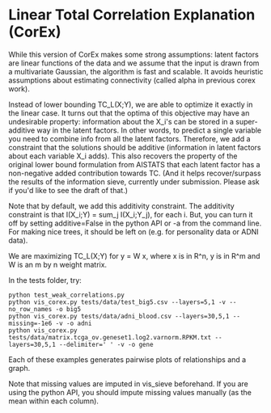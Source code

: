 # Linear Total Correlation Explanation (CorEx)

While this version of CorEx makes some strong assumptions: latent factors are linear functions of the data and we assume that the input 
 is drawn from a multivariate Gaussian, the algorithm is fast and scalable. 
  It avoids heuristic assumptions about estimating connectivity (called alpha in previous corex work). 
 
Instead of lower bounding TC_L(X;Y), we are able to optimize it exactly in the linear case. It turns out that the optima of this objective 
may have an undesirable property: information about the X_i's can be stored in a super-additive way in the latent factors. 
In other words, to predict a single variable you need to combine info from all the latent factors. Therefore, we 
add a constraint that the solutions should be additive (information in latent factors about each variable X_i adds). 
This also recovers the property of the original lower bound formulation from AISTATS that each latent factor
has a non-negative added contribution towards TC. (And it helps recover/surpass the results of the information sieve,
currently under submission. Please ask if you'd like to see the draft of that.) 

Note that by default, we add this additivity constraint. The additivity constraint is that I(X_i;Y)  = sum_j I(X_i;Y_j), for each i. 
But, you can turn it off by setting additive=False in the python API or -a from the command line. 
For making nice trees, it should be left on (e.g. for personality data or ADNI data). 

We are maximizing TC_L(X;Y) for y = W x, where x is in R^n, y is in R^m and W is an m by n weight matrix. 

In the tests folder, try:
```
python test_weak_correlations.py
python vis_corex.py tests/data/test_big5.csv --layers=5,1 -v --no_row_names -o big5
python vis_corex.py tests/data/adni_blood.csv --layers=30,5,1 --missing=-1e6 -v -o adni
python vis_corex.py tests/data/matrix.tcga_ov.geneset1.log2.varnorm.RPKM.txt --layers=30,5,1 --delimiter=' ' -v -o gene
```
Each of these examples generates pairwise plots of relationships and a graph. 

Note that missing values are imputed in vis_sieve beforehand. If you are using the python API,
you should impute missing values manually (as the mean within each column). 